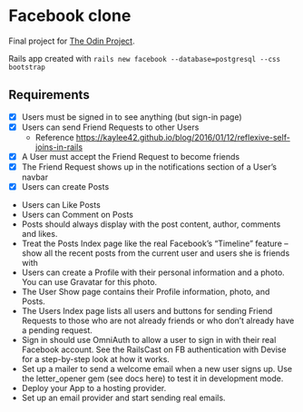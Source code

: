 # Facebook clone

Final project for [The Odin Project](https://www.theodinproject.com/lessons/ruby-on-rails-rails-final-project).

Rails app created with `rails new facebook --database=postgresql --css bootstrap`

## Requirements

- [x] Users must be signed in to see anything (but sign-in page)
- [x] Users can send Friend Requests to other Users
    - Reference https://kaylee42.github.io/blog/2016/01/12/reflexive-self-joins-in-rails
- [x] A User must accept the Friend Request to become friends
- [x] The Friend Request shows up in the notifications section of a User’s navbar
- [x] Users can create Posts
- Users can Like Posts
- Users can Comment on Posts
- Posts should always display with the post content, author, comments and likes.
- Treat the Posts Index page like the real Facebook’s “Timeline” feature – show all the recent posts from the current user and users she is friends with
- Users can create a Profile with their personal information and a photo. You can use Gravatar for this photo.
- The User Show page contains their Profile information, photo, and Posts.
- The Users Index page lists all users and buttons for sending Friend Requests to those who are not already friends or who don’t already have a pending request.
- Sign in should use OmniAuth to allow a user to sign in with their real Facebook account. See the RailsCast on FB authentication with Devise for a step-by-step look at how it works.
- Set up a mailer to send a welcome email when a new user signs up. Use the letter_opener gem (see docs here) to test it in development mode.
- Deploy your App to a hosting provider.
- Set up an email provider and start sending real emails.

